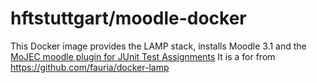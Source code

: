 hftstuttgart/moodle-docker
==========================

This Docker image provides the LAMP stack, installs Moodle 3.1 and the [MoJEC moodle plugin for JUnit Test Assignments](https://github.com/HFTSoftwareProject/moodle-assignsubmission_mojec)
It is a for from https://github.com/fauria/docker-lamp

